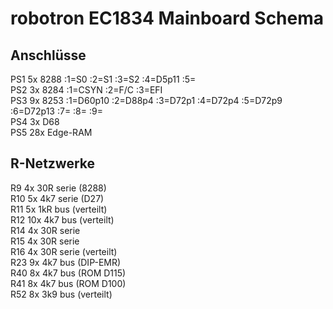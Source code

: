 # robotron EC1834 Mainboard Schema

## Anschlüsse

PS1 5x 8288 :1=S0 :2=S1 :3=S2 :4=D5p11 :5=  
PS2 3x 8284 :1=CSYN :2=F/C :3=EFI  
PS3 9x 8253 :1=D60p10 :2=D88p4 :3=D72p1 :4=D72p4 :5=D72p9 :6=D72p13 :7= :8= :9=  
PS4 3x D68  
PS5 28x Edge-RAM  

## R-Netzwerke

R9  4x 30R serie (8288)  
R10 5x 4k7 serie (D27)  
R11 5x 1kR bus (verteilt)  
R12 10x 4k7 bus (verteilt)  
R14 4x 30R serie  
R15 4x 30R serie  
R16 4x 30R serie (verteilt)  
R23 9x 4k7 bus (DIP-EMR)  
R40 8x 4k7 bus (ROM D115)  
R41 8x 4k7 bus (ROM D100)  
R52 8x 3k9 bus (verteilt)  
